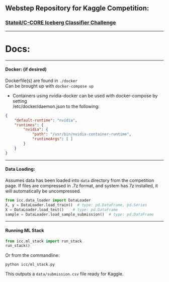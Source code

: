 ## Webstep Repository for Kaggle Competition:  
### [Statoil/C-CORE Iceberg Classifier Challenge](https://www.kaggle.com/c/statoil-iceberg-classifier-challenge)

---
# Docs:

---

#### Docker: (if desired)
Dockerfile(s) are found in `./docker`  
Can be brought up with `docker-compose up`
* Containers using nvidia-docker can be used with docker-compose by setting   
/etc/docker/daemon.json to the following:  
```json
{
    "default-runtime": "nvidia",
    "runtimes": {
        "nvidia": {
            "path": "/usr/bin/nvidia-container-runtime",
            "runtimeArgs": [ ]
        }
    }
}
```

---

#### Data Loading:
Assumes data has been loaded into `data` directory from the competition page. 
If files are compressed in .7z format, and system has 7z installed, it will automatically be uncompressed.  

```python
from icc.data_loader import DataLoader
X, y = DataLoader.load_train()  # type: pd.DataFrame, pd.Series
X = DataLoader.load_test()    # type: pd.DataFrame
sample = DataLoader.load_sample_submission()  # type: pd.DataFrame
```

---

#### Running ML Stack

```python
from icc.ml_stack import run_stack
run_stack()
```

Or from the commandline:

```commandline
python icc/ml_stack.py
```

This outputs a `data/submission.csv` file ready for Kaggle.